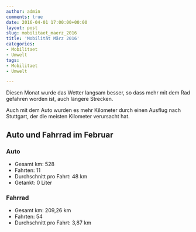 ```yaml
---
author: admin
comments: true
date: 2016-04-01 17:00:00+00:00
layout: post
slug: mobilitaet_maerz_2016
title: 'Mobilität März 2016'
categories:
- Mobilitaet
- Umwelt
tags:
- Mobilitaet
- Umwelt

---
```


Diesen Monat wurde das Wetter langsam besser, so dass mehr mit dem Rad gefahren worden ist, auch längere Strecken. 

Auch mit dem Auto wurden es mehr Kilometer durch einen Ausflug nach Stuttgart, der die meisten Kilometer verursacht hat.

## Auto und Fahrrad im Februar

### Auto

- Gesamt km: 528
- Fahrten: 11
- Durchschnitt pro Fahrt: 48 km
- Getankt: 0 Liter

### Fahrrad

- Gesamt km: 209,26 km
- Fahrten: 54
- Durchschnitt pro Fahrt: 3,87 km
